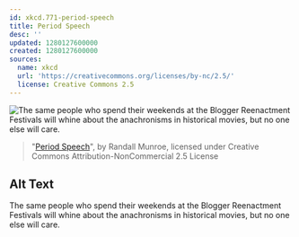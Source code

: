 ```yaml
---
id: xkcd.771-period-speech
title: Period Speech
desc: ''
updated: 1280127600000
created: 1280127600000
sources:
  name: xkcd
  url: 'https://creativecommons.org/licenses/by-nc/2.5/'
  license: Creative Commons 2.5
---
```

![The same people who spend their weekends at the Blogger Reenactment Festivals will whine about the anachronisms in historical movies, but no one else will care.](https://imgs.xkcd.com/comics/period_speech.png)
> "[Period Speech](https://xkcd.com/771/)", by Randall Munroe, licensed under Creative Commons Attribution-NonCommercial 2.5 License

## Alt Text
The same people who spend their weekends at the Blogger Reenactment Festivals will whine about the anachronisms in historical movies, but no one else will care.
